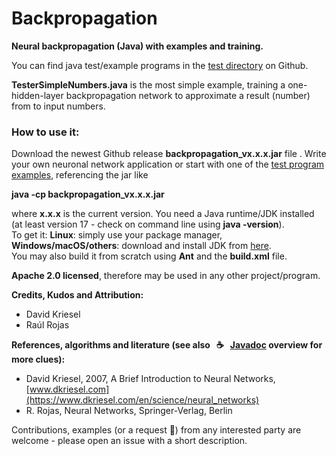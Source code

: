 # Backpropagation

**Neural backpropagation (Java) with examples and training.**

You can find java test/example programs in the 
[test directory][tester_url] on Github.

**TesterSimpleNumbers.java** is the most simple example, training a one-hidden-layer backpropagation 
network to approximate a result (number) from to input numbers.

### How to use it:
Download the newest Github release **backpropagation_vx.x.x.jar** file . Write your own neuronal network application or start
with one of the [test program examples][tester_url], referencing the jar like

**java -cp backpropagation_vx.x.x.jar**

where **x.x.x** is the current version. You need a Java runtime/JDK installed (at least version 17 - check on command line using **java -version**).<br/>
To get it: **Linux**: simply use your package manager, **Windows/macOS/others**: download and install JDK from [here](https://openjdk.java.net/).<br/> 
You may also build it from scratch using **Ant** and the **build.xml** file.<br/>

**Apache 2.0 licensed**, therefore may be used in any other project/program. 

**Credits, Kudos and Attribution:** 
 * David Kriesel
 * Raúl Rojas

**References, algorithms and literature (see also &nbsp; :coffee: &nbsp; [Javadoc][javadoc_url] overview for more clues):** 

 * David Kriesel, 2007, A Brief Introduction to Neural Networks, [www.dkriesel.com](https://www.dkriesel.com/en/science/neural_networks)
 * R. Rojas, Neural Networks, Springer-Verlag, Berlin

Contributions, examples (or a request :slightly_smiling_face:) from any interested party are welcome - please open an issue with a short description.


<!-- Repository -->

[javadoc_url]: https://htmlpreview.github.io/?https://raw.githubusercontent.com/openworld42/Backpropagation/master/javadoc/index.html
[tester_url]: https://github.com/openworld42/Backpropagation/tree/master/src/test
